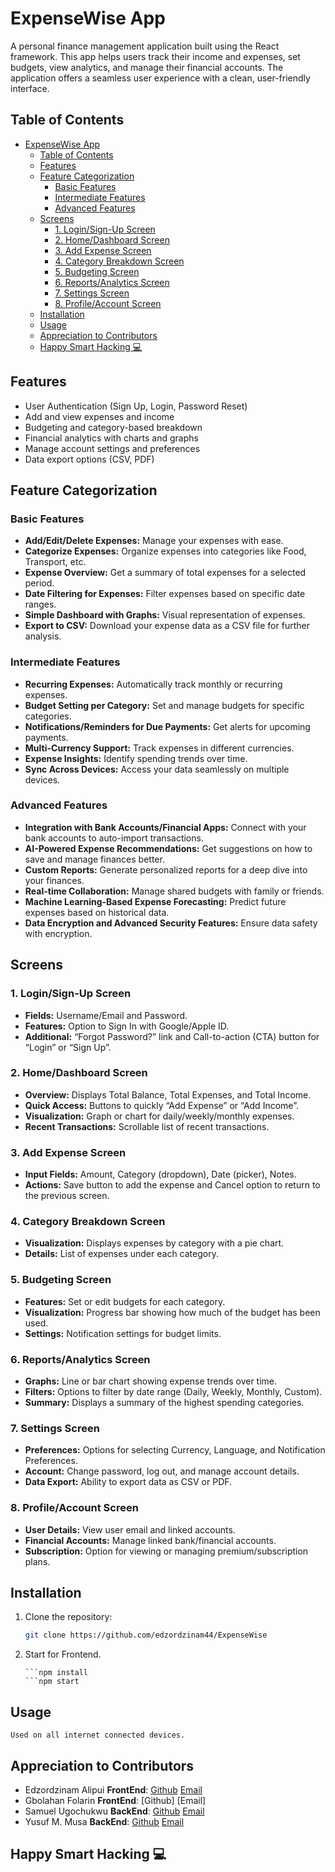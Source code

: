 # ExpenseWise App

A personal finance management application built using the React framework. This app helps users track their income and expenses, set budgets, view analytics, and manage their financial accounts. The application offers a seamless user experience with a clean, user-friendly interface.

## Table of Contents
- [ExpenseWise App](#expensewise-app)
  - [Table of Contents](#table-of-contents)
  - [Features](#features)
  - [Feature Categorization](#feature-categorization)
    - [Basic Features](#basic-features)
    - [Intermediate Features](#intermediate-features)
    - [Advanced Features](#advanced-features)
  - [Screens](#screens)
    - [1. Login/Sign-Up Screen](#1-loginsign-up-screen)
    - [2. Home/Dashboard Screen](#2-homedashboard-screen)
    - [3. Add Expense Screen](#3-add-expense-screen)
    - [4. Category Breakdown Screen](#4-category-breakdown-screen)
    - [5. Budgeting Screen](#5-budgeting-screen)
    - [6. Reports/Analytics Screen](#6-reportsanalytics-screen)
    - [7. Settings Screen](#7-settings-screen)
    - [8. Profile/Account Screen](#8-profileaccount-screen)
  - [Installation](#installation)
  - [Usage](#usage)
  - [Appreciation to Contributors](#appreciation-to-contributors)
  - [Happy Smart Hacking 💻](#happy-smart-hacking-)

## Features
- User Authentication (Sign Up, Login, Password Reset)
- Add and view expenses and income
- Budgeting and category-based breakdown
- Financial analytics with charts and graphs
- Manage account settings and preferences
- Data export options (CSV, PDF)

## Feature Categorization

### Basic Features
- **Add/Edit/Delete Expenses:** Manage your expenses with ease.
- **Categorize Expenses:** Organize expenses into categories like Food, Transport, etc.
- **Expense Overview:** Get a summary of total expenses for a selected period.
- **Date Filtering for Expenses:** Filter expenses based on specific date ranges.
- **Simple Dashboard with Graphs:** Visual representation of expenses.
- **Export to CSV:** Download your expense data as a CSV file for further analysis.

### Intermediate Features
- **Recurring Expenses:** Automatically track monthly or recurring expenses.
- **Budget Setting per Category:** Set and manage budgets for specific categories.
- **Notifications/Reminders for Due Payments:** Get alerts for upcoming payments.
- **Multi-Currency Support:** Track expenses in different currencies.
- **Expense Insights:** Identify spending trends over time.
- **Sync Across Devices:** Access your data seamlessly on multiple devices.

### Advanced Features
- **Integration with Bank Accounts/Financial Apps:** Connect with your bank accounts to auto-import transactions.
- **AI-Powered Expense Recommendations:** Get suggestions on how to save and manage finances better.
- **Custom Reports:** Generate personalized reports for a deep dive into your finances.
- **Real-time Collaboration:** Manage shared budgets with family or friends.
- **Machine Learning-Based Expense Forecasting:** Predict future expenses based on historical data.
- **Data Encryption and Advanced Security Features:** Ensure data safety with encryption.

## Screens

### 1. Login/Sign-Up Screen
- **Fields:** Username/Email and Password.
- **Features:** Option to Sign In with Google/Apple ID.
- **Additional:** “Forgot Password?” link and Call-to-action (CTA) button for “Login” or “Sign Up”.

### 2. Home/Dashboard Screen
- **Overview:** Displays Total Balance, Total Expenses, and Total Income.
- **Quick Access:** Buttons to quickly “Add Expense” or “Add Income”.
- **Visualization:** Graph or chart for daily/weekly/monthly expenses.
- **Recent Transactions:** Scrollable list of recent transactions.

### 3. Add Expense Screen
- **Input Fields:** Amount, Category (dropdown), Date (picker), Notes.
- **Actions:** Save button to add the expense and Cancel option to return to the previous screen.

### 4. Category Breakdown Screen
- **Visualization:** Displays expenses by category with a pie chart.
- **Details:** List of expenses under each category.

### 5. Budgeting Screen
- **Features:** Set or edit budgets for each category.
- **Visualization:** Progress bar showing how much of the budget has been used.
- **Settings:** Notification settings for budget limits.

### 6. Reports/Analytics Screen
- **Graphs:** Line or bar chart showing expense trends over time.
- **Filters:** Options to filter by date range (Daily, Weekly, Monthly, Custom).
- **Summary:** Displays a summary of the highest spending categories.

### 7. Settings Screen
- **Preferences:** Options for selecting Currency, Language, and Notification Preferences.
- **Account:** Change password, log out, and manage account details.
- **Data Export:** Ability to export data as CSV or PDF.

### 8. Profile/Account Screen
- **User Details:** View user email and linked accounts.
- **Financial Accounts:** Manage linked bank/financial accounts.
- **Subscription:** Option for viewing or managing premium/subscription plans.

## Installation
1. Clone the repository:
   ```bash
   git clone https://github.com/edzordzinam44/ExpenseWise
2. Start for Frontend.
    ```cd ExpenseWise
    ```npm install
    ```npm start

## Usage
    Used on all internet connected devices.

## Appreciation to Contributors
- Edzordzinam Alipui **FrontEnd**: [Github](https://github.com/edzordzinam44) [Email](edzordzinam.alipui@gmail.com)
- Gbolahan Folarin **FrontEnd**: [Github] [Email]
- Samuel Ugochukwu **BackEnd**: [Github](https://github.com/Samuraxworld) [Email](Samuraxworld@gmail.com)
- Yusuf M. Musa    **BackEnd**: [Github](https://github.com/yusuufmm) [Email](yusuf2000mm@gmail.com)

## Happy Smart Hacking 💻
